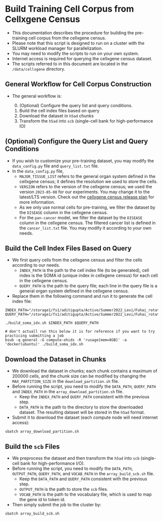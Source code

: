 # Build Training Cell Corpus from Cellxgene Census

- This documentation describes the procedure for building the pre-training cell corpus from the cellxgene census. 
- Please note that this script is designed to run on a cluster with the SLURM workload manager for parallelization.
- You may need to modify the scripts to run on your own system.
- Internet access is required for querying the cellxgene census dataset.
- The scripts referred to in this document are located in the `/data/cellxgene` directory.

## General Workflow for Cell Corpus Construction
- The general workflow is:
  
  0. (Optional) Configure the query list and query conditions.
  1. Build the cell index files based on query
  2. Download the dataset in `h5ad` chunks
  3. Transform the `h5ad` into `scb` (single-cell bank for high-performance IO)

## (Optional) Configure the Query List and Query Conditions
- If you wish to customize your pre-training dataset, you may modify the `data_config.py` file and `query_list.txt` file.
- In the `data_config.py` file,
  - `MAJOR_TISSUE_LIST` refers to the general organ system defined in the cellxgene census; it defines the resolution we used to store the cells.
  - `VERSION` refers to the version of the cellxgene census; we used the version `2023-05-08` for our experiments. You may change it to the latest/LTS version. Check out the [cellxgene census release plan](https://chanzuckerberg.github.io/cellxgene-census/cellxgene_census_docsite_data_release_info.html) for more information.
  - As we only use normal cells for pre-training, we filter the dataset by the `DISEASE` column in the cellxgene census.
  - For the `pan-cancer` model, we filter the dataset by the `DISEASE` column in the cellxgene census. The filtered cancer list is defined in the `cancer_list.txt` file. You may modify it according to your own needs.

## Build the Cell Index Files Based on Query

- We first query cells from the cellxgene census and filter the cells according to our needs.
  - `INDEX_PATH` is the path to the cell index file (to be generated), cell index is the SOMA id (unique index in cellxgene census) for each cell in the cellxgene census.
  - `QUERY_PATH` is the path to the query file; each line in the query file is a general organ system defined in the cellxgene census.
- Replace them in the following command and run it to generate the cell index file:

```{bash}
INDEX_PATH="/storage1/fs1/aditigupta/Active/Summer2022_Levi/Fuhai_rotation/scGPT/data/cellxgene/cell_index"
QUERY_PATH="/storage1/fs1/aditigupta/Active/Summer2022_Levi/Fuhai_rotation/scGPT/data/cellxgene/query_list.txt"

./build_soma_idx.sh $INDEX_PATH $QUERY_PATH

# don't actuall run this below it is for reference if you want to try practicing submitting a job
bsub -q general -G compute-ohids -R 'rusage[mem=8GB]' -a 'docker(ubuntu)' ./build_soma_idx.sh
```

## Download the Dataset in Chunks
- We download the dataset in chunks; each chunk contains a maximum of 200000 cells, and the chunk size can be modified by changing the `MAX_PARTITION_SIZE` in the `download_partition.sh` file.
- Before running the script, you need to modify the `DATA_PATH`, `QUERY_PATH` and `INDEX_PATH` in the `array_download_partition.sh` file.
  - Keep the `INDEX_PATH` and `QUERY_PATH` consistent with the previous step.
  - `DATA_PATH` is the path to the directory to store the downloaded dataset. The resulting dataset will be stored in the `h5ad` format.
- Submit it to download the dataset (each compute node will need internet access):
```{bash}
sbatch array_download_partition.sh
```

## Build the `scb` Files
- We preprocess the dataset and then transform the `h5ad` into `scb` (single-cell bank for high-performance I/O).
- Before running the script, you need to modify the `DATA_PATH`, `OUTPUT_PATH`, `QUERY_PATH`, and `VOCAB_PATH` in the `array_build_scb.sh` file.
  - Keep the `DATA_PATH` and `QUERY_PATH` consistent with the previous step.
  - `OUTPUT_PATH` is the path to store the `scb` files.
  - `VOCAB_PATH` is the path to the vocabulary file, which is used to map the gene id to token id.
- Then simply submit the job to the cluster by:
```{bash}
sbatch array_build_scb.sh
```